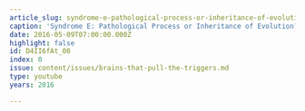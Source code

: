 ```yaml
---
article_slug: syndrome-e-pathological-process-or-inheritance-of-evolution
caption: 'Syndrome E: Pathological Process or Inheritance of Evolution?'
date: 2016-05-09T07:00:00.000Z
highlight: false
id: D4II6fAt_00
index: 0
issue: content/issues/brains-that-pull-the-triggers.md
type: youtube
years: 2016

---
```

